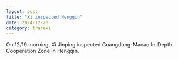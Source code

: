 ```yaml
---
layout: post
title: "Xi inspected Hengqin"
date: 2024-12-20
category: tracexi
---
```


On 12/19 morning, Xi Jinping inspected Guangdong-Macao In-Depth Cooperation Zone in Hengqin.